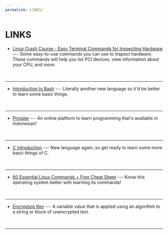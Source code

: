 ```yaml
---
permalink: LINKS/
---
```


# LINKS

* [Linux Crash Course - Easy Terminal Commands for Inspecting Hardware](https://youtu.be/oGyJr-iUwt8?si=59V2boc0XfmlFekg) --- 
Some easy-to-use commands you can use to inspect hardware. 
These commands will help you list PCI devices, view information about your CPU, and more.
<br>
<hr>

* [Introduction to Bash](https://cs.lmu.edu/~ray/notes/bash/#:~:text=Bash%2C%20the%20Bourne%2DAgain%20Shell,Command%20line%20editing) ---
Literally another new language so it'd be better to learn some basic things.
<br>
<hr>

* [Progate](https://progate.com/) ---
An online platform to learn programming that's available in Indonesian!
<br>
<hr>

* [C Introduction](https://www.w3schools.com/c/c_intro.php?external_link=true) ---
New language again, so get ready to learn some more basic things of C.
<br>
<hr>

* [60 Essential Linux Commands + Free Cheat Sheet](https://www.hostinger.com/tutorials/linux-commands) ---
Know this operating system better with learning its commands!
<br>
<hr>

* [Encryption Key](https://www.techtarget.com/searchsecurity/definition/key) ---
A variable value that is applied using an algorithm to a string or block of unencrypted text.
<br>
<hr>

